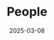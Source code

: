---
title: People
date: 2025-03-08

type: landing

sections:
  - block: people
    content:
      title: Meet the Team
      # Choose which groups/teams of users to display.
      #   Edit `user_groups` in each user's profile to add them to one or more of these groups.
      user_groups:
          - Team Leader          
          - Team Advisor
          - Team Faculty Members
          - Affiliate Faculty Members
          - Post-doctoral Fellow
          - PhD Students
          - Research Assistants
          - Master Students
          - Undergraduate Students
          - Researchers
          - Administration
          - International Exchange Visitors
      sort_by: Params.first_name
      sort_ascending: true
    design:
      show_interests: false
      show_role: true
      show_social: true
---